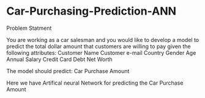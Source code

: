 # Car-Purchasing-Prediction-ANN

Problem Statment

You are working as a car salesman and you would like to develop a model to predict the total dollar amount that customers are willing to pay given the following attributes:
Customer Name
Customer e-mail
Country
Gender
Age
Annual Salary 
Credit Card Debt 
Net Worth 

The model should predict: 
Car Purchase Amount 

Here we have Artifical neural Network for predicting the Car Purchase Amount
